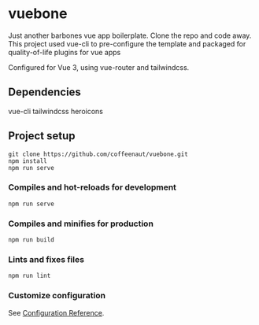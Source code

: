 # vuebone
Just another barbones vue app boilerplate. Clone the repo and code away. This project used vue-cli to pre-configure the template and packaged for quality-of-life plugins for vue apps

Configured for Vue 3, using  vue-router and tailwindcss.

## Dependencies
vue-cli
tailwindcss
heroicons

## Project setup
```
git clone https://github.com/coffeenaut/vuebone.git
npm install
npm run serve
```

### Compiles and hot-reloads for development
```
npm run serve
```

### Compiles and minifies for production
```
npm run build
```

### Lints and fixes files
```
npm run lint
```

### Customize configuration
See [Configuration Reference](https://cli.vuejs.org/config/).
